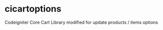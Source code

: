 cicartoptions
=============

Codeigniter Core Cart Library modified for update products / items options
